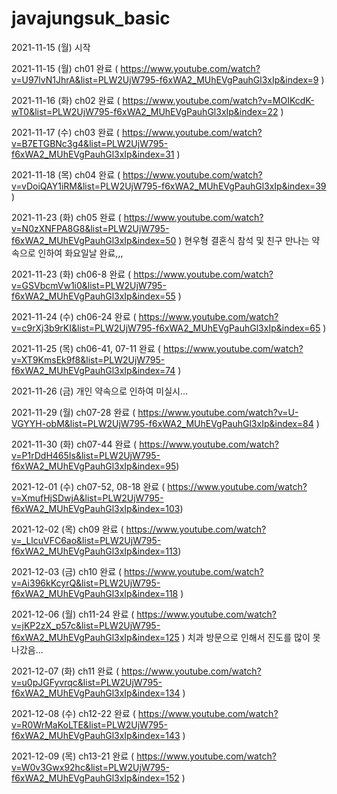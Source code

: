 # javajungsuk_basic
2021-11-15 (월) 시작

2021-11-15 (월) ch01 완료 ( https://www.youtube.com/watch?v=U97lvN1JhrA&list=PLW2UjW795-f6xWA2_MUhEVgPauhGl3xIp&index=9 )

2021-11-16 (화) ch02 완료 ( https://www.youtube.com/watch?v=MOIKcdK-wT0&list=PLW2UjW795-f6xWA2_MUhEVgPauhGl3xIp&index=22 )

2021-11-17 (수) ch03 완료 ( https://www.youtube.com/watch?v=B7ETGBNc3g4&list=PLW2UjW795-f6xWA2_MUhEVgPauhGl3xIp&index=31 )

2021-11-18 (목) ch04 완료 ( https://www.youtube.com/watch?v=vDoiQAY1iRM&list=PLW2UjW795-f6xWA2_MUhEVgPauhGl3xIp&index=39 )

2021-11-23 (화) ch05 완료 ( https://www.youtube.com/watch?v=N0zXNFPA8G8&list=PLW2UjW795-f6xWA2_MUhEVgPauhGl3xIp&index=50 )
현우형 결혼식 참석 및 친구 만나는 약속으로 인하여 화요일날 완료,,,

2021-11-23 (화) ch06-8 완료 ( https://www.youtube.com/watch?v=GSVbcmVw1i0&list=PLW2UjW795-f6xWA2_MUhEVgPauhGl3xIp&index=55 )

2021-11-24 (수) ch06-24 완료 ( https://www.youtube.com/watch?v=c9rXj3b9rKI&list=PLW2UjW795-f6xWA2_MUhEVgPauhGl3xIp&index=65 )

2021-11-25 (목) ch06-41, 07-11 완료 ( https://www.youtube.com/watch?v=XT9KmsEk9f8&list=PLW2UjW795-f6xWA2_MUhEVgPauhGl3xIp&index=74 )

2021-11-26 (금) 개인 약속으로 인하여 미실시...

2021-11-29 (월) ch07-28 완료 ( https://www.youtube.com/watch?v=U-VGYYH-obM&list=PLW2UjW795-f6xWA2_MUhEVgPauhGl3xIp&index=84 )

2021-11-30 (화) ch07-44 완료 ( https://www.youtube.com/watch?v=P1rDdH465Is&list=PLW2UjW795-f6xWA2_MUhEVgPauhGl3xIp&index=95)

2021-12-01 (수) ch07-52, 08-18 완료 ( https://www.youtube.com/watch?v=XmufHjSDwjA&list=PLW2UjW795-f6xWA2_MUhEVgPauhGl3xIp&index=103)

2021-12-02 (목) ch09 완료 ( https://www.youtube.com/watch?v=_LlcuVFC6ao&list=PLW2UjW795-f6xWA2_MUhEVgPauhGl3xIp&index=113)

2021-12-03 (금) ch10 완료 ( https://www.youtube.com/watch?v=Ai396kKcyrQ&list=PLW2UjW795-f6xWA2_MUhEVgPauhGl3xIp&index=118 )

2021-12-06 (월) ch11-24 완료 ( https://www.youtube.com/watch?v=jKP2zX_p57c&list=PLW2UjW795-f6xWA2_MUhEVgPauhGl3xIp&index=125 )
치과 방문으로 인해서 진도를 많이 못나갔음...

2021-12-07 (화) ch11 완료 ( https://www.youtube.com/watch?v=u0pJGFyvrqc&list=PLW2UjW795-f6xWA2_MUhEVgPauhGl3xIp&index=134 )

2021-12-08 (수) ch12-22 완료 ( https://www.youtube.com/watch?v=R0WrMaKoLTE&list=PLW2UjW795-f6xWA2_MUhEVgPauhGl3xIp&index=143 )

2021-12-09 (목) ch13-21 완료 ( https://www.youtube.com/watch?v=W0v3Gwx92hc&list=PLW2UjW795-f6xWA2_MUhEVgPauhGl3xIp&index=152 )
